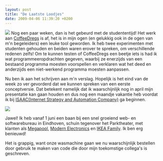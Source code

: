 ```yaml
---
layout: post
title: "De Laatste Loodjes"
date: 2009-04-06 11:39:20 +0200
---
```


![](/image/koffiedrab.jpg) Nog een paar weken, dan is het gebeurd met de
studententijd! Het werk aan [CoffeeDregs](/tags/coffeedregs) is af, het is in
mijn ogen (en gelukkig ook in de ogen van m'n begeleiders) een leuke tool
geworden. Ik heb twee experimenten met studenten gehouden en beiden waren
erover te spreken, om verschillende redenen zelfs! Om te kunnen testen of
CoffeeDregs een beetje iets is had ik wat programmeeropdrachten gegeven,
waarbij ze enerzijds van een bestaand programma moesten voorspellen en
verklaren wat het deed en anderzijds een niet-werkend programma moesten
aanpassen.

Nu ben ik aan het schrijven aan m'n verslag. Hopelijk is het eind van de week
zo ver gevorderd dat we kunnen spreken van een eerste conceptversie. Dat
betekent namelijk dat ik waarschijnlijk nog in april mijn presentatie kan gaan
houden en dus nog een maandje vakantie heb voordat ik bij [ISAAC(Internet
Strategy and Automation Company)](http://www.isaac.nl/) ga beginnen.

![](/image/isaac-logo.png)

Jawel! Ik heb vanaf 1 juni een baan bij een snel groeiend web- en
softwarebureau in Eindhoven, schuin tegenover het Parktheater, met klanten als
[Megapool](http://www.isaac.nl/portfolio_megapool.jsp), [Modern
Electronics](http://www.isaac.nl/portfolio_modern.jsp) en [IKEA
Family](http://www.isaac.nl/portfolio_ikea.jsp). Ik ben erg benieuwd!

Het is grappig, want onze wasmachine gaan we nu waarschijnlijk bestellen door
gebruik te maken van code die door mijn toekomstige collega's is geschreven.
